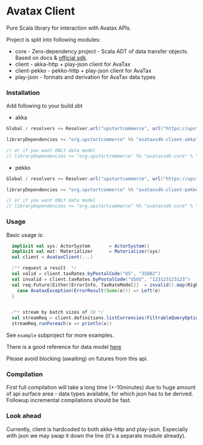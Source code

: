 # Avatax Client

Pure Scala library for interaction with Avatax APIs.

Project is split into following modules:

- core - Zero-dependency project - Scala ADT of data transfer objects. Based on
  docs & [official sdk](https://github.com/avadev/AvaTax-REST-V2-JRE-SDK).
- client - akka-http + play-json client for AvaTax
- client-pekko - pekko-http + play-json client for AvaTax
- play-json - formats and derivation for AvaTax data types

### Installation

Add following to your build.sbt

* akka

```scala
Global / resolvers += Resolver.url("upstartcommerce", url("https://upstartcommerce.jfrog.io/artifactory/nochannel"))(Resolver.ivyStylePatterns)

libraryDependencies += "org.upstartcommerce" %% "avataxsdk-client-akka" % "0.0.19" // or whatever latest version is

// or if you want ONLY data model
// libraryDependencies += "org.upstartcommerce" %% "avataxsdk-core" % "0.0.19"
```

* pekko

```scala
Global / resolvers += Resolver.url("upstartcommerce", url("https://upstartcommerce.jfrog.io/artifactory/nochannel"))(Resolver.ivyStylePatterns)

libraryDependencies += "org.upstartcommerce" %% "avataxsdk-client-pekko" % "0.0.19" // or whatever latest version is

// or if you want ONLY data model
// libraryDependencies += "org.upstartcommerce" %% "avataxsdk-core" % "0.0.19"
```

### Usage

Basic usage is:
```scala
  implicit val sys: ActorSystem       = ActorSystem()
  implicit val mat: Materializer      = Materializer(sys)
  val client = AvataxClient(...)

  /** request a result  */
  val valid = client.taxRates.byPostalCode("US", "35802")
  val invalid = client.taxRates.byPostalCode("USUS", "123123123123")
  val req:Future[Either[ErrorInfo, TaxRateModel]]  = invalid().map(Right.apply).recover {
    case AvataxException(ErrorResult(Some(e))) => Left(e)
  }


  /** stream by batch sizes of 50 */
  val streamReq = client.definitions.listCurrencies(FiltrableQueryOptions().withTop(50)).stream
  streamReq.runForeach(x => println(x))
```
See `example` subproject for more examples.

There is a good reference for data model
[here](https://developer.avalara.com/api-reference/avatax/rest/v2/models/)

Please avoid blocking (awaiting) on futures from this api.



### Compilation

First full compilation will take a long time (+-10minutes) due to huge amount of
api surface area - data types available, for which json has to be derived.
Followup incremental compilations should be fast.

### Look ahead

Currently, client is hardcoded to both akka-http and play-json. Especially with
json we may swap it down the line (it's a separate module already).
